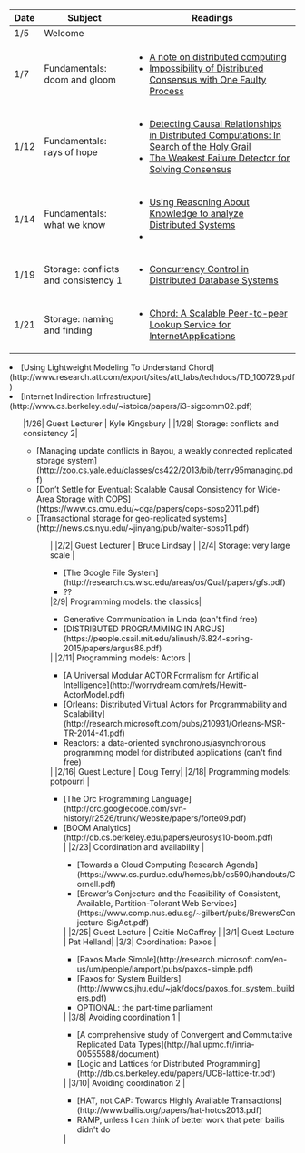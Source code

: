 | Date | Subject | Readings |
|------|-----|------|
|1/5 | Welcome | |
| 1/7 | Fundamentals: doom and gloom |<ul><li> [A note on distributed computing](http://theory.stanford.edu/people/jcm/cs358-96/spring-os.ps) </li> <li> [Impossibility of Distributed Consensus with One Faulty Process](https://groups.csail.mit.edu/tds/papers/Lynch/jacm85.pdf)</li></ul>|
|1/12 | Fundamentals: rays of hope |<ul><li>[Detecting Causal Relationships in Distributed Computations: In Search of the Holy Grail](https://www.vs.inf.ethz.ch/publ/papers/holygrail.pdf)</li><li>[The Weakest Failure Detector for Solving Consensus](http://www.cs.utexas.edu/~lorenzo/corsi/cs380d/papers/p685-chandra.pdf)</li></ul> |
|1/14| Fundamentals: what we know | <ul><li>[Using Reasoning About Knowledge to analyze Distributed Systems](https://www.cs.cornell.edu/home/halpern/papers/UsingRAK.pdf)</li><li></li><ul> |
|1/19| Storage: conflicts and consistency 1 | <ul><li>[Concurrency Control in Distributed Database Systems](https://www.cs.berkeley.edu/~brewer/cs262/concurrency-distributed-databases.pdf)</li><ul> | 
|1/21| Storage: naming and finding | <ul><li>[Chord: A Scalable Peer-to-peer Lookup Service for InternetApplications](https://pdos.csail.mit.edu/papers/chord:sigcomm01/chord_sigcomm.pdf)</li>
<li> [Using Lightweight Modeling To Understand Chord](http://www.research.att.com/export/sites/att_labs/techdocs/TD_100729.pdf)</li>
<li>[Internet Indirection Infrastructure](http://www.cs.berkeley.edu/~istoica/papers/i3-sigcomm02.pdf)</li><ul>
|1/26| Guest Lecturer | Kyle Kingsbury | 
|1/28| Storage: conflicts and consistency 2| <ul><li>[Managing update conflicts in Bayou, a weakly connected replicated storage system](http://zoo.cs.yale.edu/classes/cs422/2013/bib/terry95managing.pdf)</li><li>[Don’t Settle for Eventual: Scalable Causal Consistency for Wide-Area Storage with COPS](https://www.cs.cmu.edu/~dga/papers/cops-sosp2011.pdf)</li><li>[Transactional storage for geo-replicated systems](http://news.cs.nyu.edu/~jinyang/pub/walter-sosp11.pdf)</li><ul>|
|2/2| Guest Lecturer | Bruce Lindsay |
|2/4| Storage: very large scale | <ul><li>[The Google File System](http://research.cs.wisc.edu/areas/os/Qual/papers/gfs.pdf)</li><li>??</li></ul>
|2/9| Programming models: the classics| <ul><li>Generative Communication in Linda (can't find free)</li><li>[DISTRIBUTED PROGRAMMING IN ARGUS](https://people.csail.mit.edu/alinush/6.824-spring-2015/papers/argus88.pdf)</li></ul>|
|2/11| Programming models: Actors | <ul><li>[A Universal Modular ACTOR Formalism for Artificial Intelligence](http://worrydream.com/refs/Hewitt-ActorModel.pdf)</li><li>[Orleans: Distributed Virtual Actors for Programmability and Scalability](http://research.microsoft.com/pubs/210931/Orleans-MSR-TR-2014-41.pdf)</li><li>Reactors: a data-oriented synchronous/asynchronous programming model for distributed applications (can't find free)</li></ul>|
|2/16| Guest Lecture | Doug Terry|
|2/18| Programming models: potpourri | <ul><li>[The Orc Programming Language](http://orc.googlecode.com/svn-history/r2526/trunk/Website/papers/forte09.pdf)</li><li>[BOOM Analytics](http://db.cs.berkeley.edu/papers/eurosys10-boom.pdf)</li>|
|2/23| Coordination and availability | <ul><li>[Towards a Cloud Computing Research Agenda](https://www.cs.purdue.edu/homes/bb/cs590/handouts/Cornell.pdf)</li><li>[Brewer’s Conjecture and the Feasibility of Consistent, Available, Partition-Tolerant Web Services](https://www.comp.nus.edu.sg/~gilbert/pubs/BrewersConjecture-SigAct.pdf)</li></ul>|
|2/25| Guest Lecture | Caitie McCaffrey |
|3/1| Guest Lecture | Pat Helland|
|3/3| Coordination: Paxos | <ul><li>[Paxos Made Simple](http://research.microsoft.com/en-us/um/people/lamport/pubs/paxos-simple.pdf)</li><li>[Paxos for System Builders](http://www.cs.jhu.edu/~jak/docs/paxos_for_system_builders.pdf)</li><li>OPTIONAL: the part-time parliament</li></ul>|
|3/8| Avoiding coordination 1 | <ul><li>[A comprehensive study of Convergent and Commutative Replicated Data Types](http://hal.upmc.fr/inria-00555588/document)</li><li>[Logic and Lattices for Distributed Programming](http://db.cs.berkeley.edu/papers/UCB-lattice-tr.pdf)</li></ul>|
|3/10| Avoiding coordination 2 | <ul><li>[HAT, not CAP: Towards Highly Available Transactions](http://www.bailis.org/papers/hat-hotos2013.pdf)</li><li>RAMP, unless I can think of better work that peter bailis didn't do</li></ul>|


